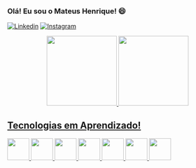 ### Olá! Eu sou o Mateus Henrique! 😄

[![Linkedin](https://img.shields.io/badge/LinkedIn-4c4ce6?style=for-the-badge&logo=linkedin&logoColor=white
)](https://www.linkedin.com/in/mateus-henrique-sisan/)
[![Instagram](https://img.shields.io/badge/Instagram-e02d24?style=for-the-badge&logo=instagram&logoColor=white
)](https://www.instagram.com/riqueteus/?hl=pt-br)

<div align="center">
  <a href="https://github.com/rafaballerini">
  <img height="160em" src="https://github-readme-stats.vercel.app/api?username=riqueteus&show_icons=true&theme=merko&include_all_commits=true&count_private=true"/>
  <img height="160em" src="https://github-readme-stats.vercel.app/api/top-langs/?username=riqueteus&layout=compact&langs_count=7&theme=merko"/>
</div>
    
## Tecnologias em Aprendizado!

<div aling= "center" style="display: inline_block">
    
<img src="https://cdn.jsdelivr.net/gh/devicons/devicon/icons/html5/html5-original.svg" width="50"/>  
<img src="https://cdn.jsdelivr.net/gh/devicons/devicon/icons/css3/css3-original.svg" width="50"/>
<img src="https://cdn.jsdelivr.net/gh/devicons/devicon/icons/javascript/javascript-original.svg" width="50" />
<img src="https://cdn.jsdelivr.net/gh/devicons/devicon/icons/csharp/csharp-original.svg" width="50" />
<img src="https://cdn.jsdelivr.net/gh/devicons/devicon/icons/nodejs/nodejs-plain.svg" width="50" />
<img src="https://cdn.jsdelivr.net/gh/devicons/devicon/icons/java/java-original.svg" width=50"/>
<img src="https://cdn.jsdelivr.net/gh/devicons/devicon/icons/react/react-original.svg" width="50"/>

</div><br/>


